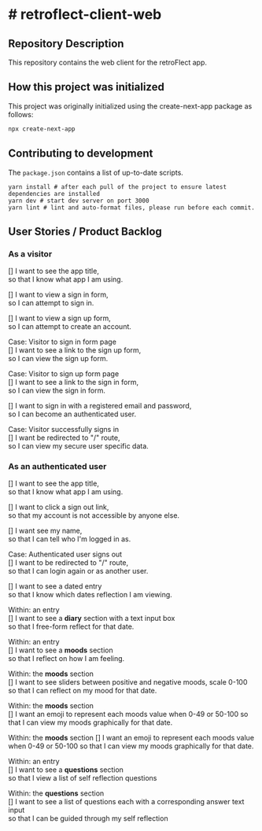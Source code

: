 # # retroflect-client-web

## Repository Description

This repository contains the web client for the retroFlect app.

## How this project was initialized

This project was originally initialized using the create-next-app package as follows:

```bash
npx create-next-app
```

## Contributing to development

The `package.json` contains a list of up-to-date scripts.

```
yarn install # after each pull of the project to ensure latest dependencies are installed
yarn dev # start dev server on port 3000
yarn lint # lint and auto-format files, please run before each commit.
```

## User Stories / Product Backlog

### As a visitor

[] I want to see the app title,  
so that I know what app I am using.

[] I want to view a sign in form,  
so I can attempt to sign in.

[] I want to view a sign up form,  
so I can attempt to create an account.

Case: Visitor to sign in form page  
[] I want to see a link to the sign up form,  
so I can view the sign up form.

Case: Visitor to sign up form page  
[] I want to see a link to the sign in form,  
so I can view the sign in form.

[] I want to sign in with a registered email and password,  
so I can become an authenticated user.

Case: Visitor successfully signs in  
[] I want be redirected to "/" route,  
so I can view my secure user specific data.

### As an authenticated user

[] I want to see the app title,  
so that I know what app I am using.

[] I want to click a sign out link,  
so that my account is not accessible by anyone else.

[] I want see my name,  
so that I can tell who I'm logged in as.

Case: Authenticated user signs out  
[] I want to be redirected to "/" route,  
so that I can login again or as another user.

[] I want to see a dated entry  
so that I know which dates reflection I am viewing.

Within: an entry  
[] I want to see a **diary** section with a text input box  
so that I free-form reflect for that date.

Within: an entry  
[] I want to see a **moods** section  
so that I reflect on how I am feeling.

Within: the **moods** section  
[] I want to see sliders between positive and negative moods, scale 0-100
so that I can reflect on my mood for that date.

Within: the **moods** section  
[] I want an emoji to represent each moods value when 0-49 or 50-100
so that I can view my moods graphically for that date.

Within: the **moods** section
[] I want an emoji to represent each moods value when 0-49 or 50-100
so that I can view my moods graphically for that date.

Within: an entry  
[] I want to see a **questions** section  
so that I view a list of self reflection questions

Within: the **questions** section  
[] I want to see a list of questions each with a corresponding answer text input  
so that I can be guided through my self reflection
